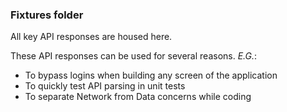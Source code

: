### Fixtures folder

All key API responses are housed here.

These API responses can be used for several reasons. _E.G._:

* To bypass logins when building any screen of the application
* To quickly test API parsing in unit tests
* To separate Network from Data concerns while coding
